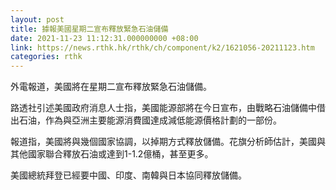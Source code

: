 ```yaml
---
layout: post
title: 據報美國星期二宣布釋放緊急石油儲備
date: 2021-11-23 11:12:31.000000000 +08:00
link: https://news.rthk.hk/rthk/ch/component/k2/1621056-20211123.htm
categories: rthk
---
```


外電報道，美國將在星期二宣布釋放緊急石油儲備。

路透社引述美國政府消息人士指，美國能源部將在今日宣布，由戰略石油儲備中借出石油，作為與亞洲主要能源消費國達成減低能源價格計劃的一部份。

報道指，美國將與幾個國家協調，以掉期方式釋放儲備。花旗分析師估計，美國與其他國家聯合釋放石油或達到1-1.2億桶，甚至更多。

美國總統拜登已經要中國、印度、南韓與日本協同釋放儲備。
